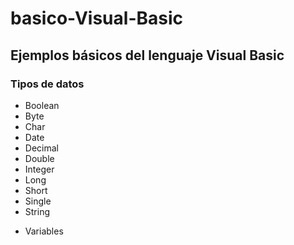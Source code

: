 # basico-Visual-Basic
<h2>Ejemplos básicos del lenguaje Visual Basic</h2>
<h3><strong>Tipos de datos</strong></h3>
<ul>
  <li>Boolean</li>
  <li>Byte</li>
  <li>Char</li>
  <li>Date</li>
  <li>Decimal</li>
  <li>Double</li>
  <li>Integer</li>
  <li>Long</li>
  <li>Short</li>
  <li>Single</li>
  <li>String</li>
</ul>
<ul>
<li>Variables</li>
</ul>
